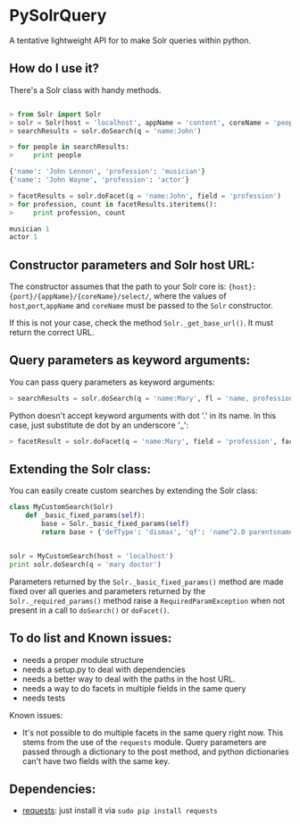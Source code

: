 PySolrQuery
===========

A tentative lightweight API for to make Solr queries within python.

How do I use it?
----------------

There's a Solr class with handy methods.

```python

> from Solr import Solr
> solr = Solr(host = 'localhost', appName = 'content', coreName = 'people')
> searchResults = solr.doSearch(q = 'name:John')

> for people in searchResults:
>     print people

{'name': 'John Lennon', 'profession': 'musician'}
{'name': 'John Wayne', 'profession': 'actor'}

> facetResults = solr.doFacet(q = 'name:John', field = 'profession')
> for profession, count in facetResults.iteritems():
>     print profession, count

musician 1
actor 1
```

Constructor parameters and Solr host URL:
-----------------------------------------

The constructor assumes that the path to your Solr core is: ```{host}:{port}/{appName}/{coreName}/select/```, 
where the values of  ```host```,```port```,```appName``` and ```coreName``` must be passed to the ```Solr``` constructor.

If this is not your case, check the method ```Solr._get_base_url()```. It must return the correct URL.

Query parameters as keyword arguments:
--------------------------------------

You can pass query parameters as keyword arguments:

```python
> searchResults = solr.doSearch(q = 'name:Mary', fl = 'name, profession, age', fq = 'age)
```

Python doesn't accept keyword arguments with dot '.' in its name. In this case, just substitute de dot by an underscore '_':

```python
> facetResult = solr.doFacet(q = 'name:Mary', field = 'profession', facet_mincount = 10)
```


Extending the Solr class:
-------------------------

You can easily create custom searches by extending the Solr class:

```python
class MyCustomSearch(Solr)
    def _basic_fixed_params(self):
        base = Solr._basic_fixed_params(self)
        return base + {'defType': 'dismax', 'qf': 'name^2.0 parentsname^1.0 profession^0.5'}


solr = MyCustomSearch(host = 'localhost')
print solr.doSearch(q = 'mary doctor')
```

Parameters returned by the ```Solr._basic_fixed_params()``` method are made fixed over all queries and parameters 
returned by the ```Solr._required_params()``` method raise a ```RequiredParamException``` when not present in a call 
to ```doSearch()``` or ```doFacet()```.

To do list and Known issues:
----------------------------

- needs a proper module structure
- needs a setup.py to deal with dependencies
- needs a better way to deal with the paths in the host URL.
- needs a way to do facets in multiple fields in the same query
- needs tests

Known issues:

- It's not possible to do multiple facets in the same query right now. This stems from the use of the ```requests``` module.
Query parameters are passed through a dictionary to the post method, and python dictionaries can't have two fields with the same key.

Dependencies:
-------------
- [requests](http://docs.python-requests.org/en/latest/index.html): just install it via ```sudo pip install requests```


